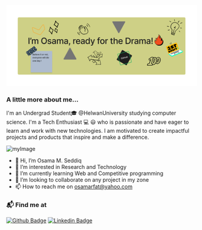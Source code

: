 <img src="images/Github design.png"></img>

### A little more about me...
I'm an Undergrad Student🎓 @HelwanUniversity studying computer science. I'm a Tech Enthusiast 💻 😃 who is passionate and have eager to learn and work with new technologies. I am motivated to create impactful projects and products that inspire and make a difference.


![myImage](https://media.giphy.com/media/9B8wYztAoe1zO/giphy.gif)

- 👋 Hi, I’m Osama M. Seddiq
- 👀 I’m interested in Research and Technology
- 🌱 I’m currently learning Web and Competitive programming
- 💞️ I’m looking to collaborate on any project in my zone
- 📫 How to reach me on osamarfat@yahoo.com
### 📬 Find me at
[![Github Badge](http://img.shields.io/badge/-Github-black?style=flat-square&logo=github&link=https://github.com/Osama005)](https://github.com/Osama005) 
[![Linkedin Badge](https://img.shields.io/badge/-LinkedIn-blue?style=flat-square&logo=Linkedin&logoColor=white&link=https://www.linkedin.com/in/osama-mohammad-seddiq-7827811aa/)](https://www.linkedin.com/in/osama-mohammad-seddiq-7827811aa/)
<!---
Osama005/Osama005 is a ✨ special ✨ repository because its `README.md` (this file) appears on your GitHub profile.
You can click the Preview link to take a look at your changes.
--->
